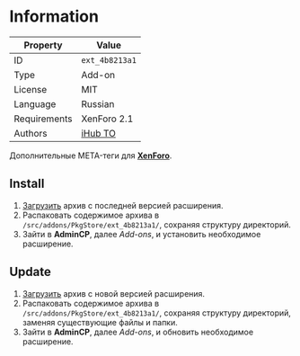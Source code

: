 # Information

| Property     | Value                                              |
| ------------ | -------------------------------------------------- |
| ID           | `ext_4b8213a1`                                     |
| Type         | Add-on                                             |
| License      | MIT                                                |
| Language     | Russian                                            |
| Requirements | XenForo 2.1                                        |
| Authors      | [iHub TO](mailto:mail@ihub.to)                     |

Дополнительные META-теги для [**XenForo**](https://xenforo.com).

## Install

1. [Загрузить](https://github.com/pkgstore/xenforo-ext-metatag/tags) архив с последней версией расширения.
2. Распаковать содержимое архива в `/src/addons/PkgStore/ext_4b8213a1/`, сохраняя структуру директорий.
3. Зайти в **AdminCP**, далее *Add-ons*, и установить необходимое расширение.

## Update

1. [Загрузить](https://github.com/pkgstore/xenforo-ext-metatag/tags) архив с новой версией расширения.
2. Распаковать содержимое архива в `/src/addons/PkgStore/ext_4b8213a1/`, сохраняя структуру директорий, заменяя существующие файлы и папки.
3. Зайти в **AdminCP**, далее *Add-ons*, и обновить необходимое расширение.
